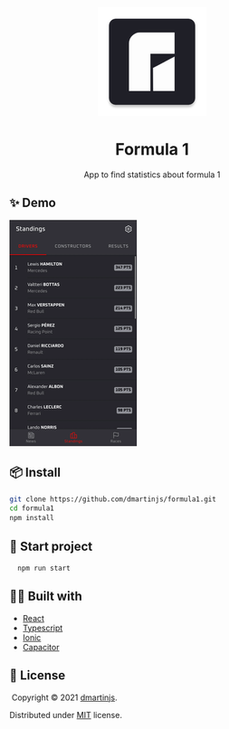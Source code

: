 <div align="center">
  <img src="public/assets/icon/icon192.png"/>
</div>
<h1 align="center">Formula 1</h1>
<p align="center">App to find statistics about formula 1</p>

## :sparkles: Demo
<img src="illustrations/demo.gif"/>

## :package: Install

```bash
git clone https://github.com/dmartinjs/formula1.git
cd formula1
npm install
```

## :rocket: Start project

```bash
  npm run start
```

## :technologist: Built with

- [React](https://reactjs.org/)
- [Typescript](https://www.typescriptlang.org/)
- [Ionic](https://ionicframework.com/)
- [Capacitor](https://capacitorjs.com/)

## :page_with_curl: License
​
Copyright © 2021 [dmartinjs](https://github.com/dmartinjs).

Distributed under [MIT](/LICENSE) license.